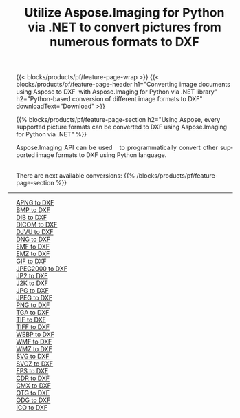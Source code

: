 ﻿---
title: Utilize Aspose.Imaging for Python via .NET to convert pictures from numerous formats to DXF 
weight: 3920
url: /python-net/conversion/to/dxf 
lang: en
langdirlevel: 2
locales: zh-hans,ja,it,ru,de,es,fr,nl,id,lt,pl,pt,vi,tr,ko,zh-hant,ar,hi,th,sv,cs,uk,he
description: You can use Aspose.Imaging for Python via .NET library to convert from a variety of formats to DXF
---

{{< blocks/products/pf/feature-page-wrap >}}
{{< blocks/products/pf/feature-page-header h1="Converting image documents using Aspose to DXF  with Aspose.Imaging for Python via .NET library" h2="Python-based conversion of different image formats to DXF" downloadText="Download" >}}


{{% blocks/products/pf/feature-page-section  h2="Using Aspose, every supported picture formats can be converted to DXF using Aspose.Imaging for Python via .NET" %}}
<p align=justify>Aspose.Imaging API can be used   to programmatically convert other supported image formats to DXF using Python language.</p>
<br/>
There are next available conversions:
{{% /blocks/products/pf/feature-page-section %}}
<div class="container-fluid productfamilypage bg-gray">
    <div class="convertypes bg-gray agp-content section">
        <div class="container">
		<hr style="margin-left:-20px;"/>
		<div class="row other-converters">
		    <div class='col-md-2 other-converter remove-lp remove-rp'><a href="/imaging/python-net/conversion/apng-to-dxf" >APNG to DXF</a></div>
<div class='col-md-2 other-converter remove-lp remove-rp'><a href="/imaging/python-net/conversion/bmp-to-dxf" >BMP to DXF</a></div>
<div class='col-md-2 other-converter remove-lp remove-rp'><a href="/imaging/python-net/conversion/dib-to-dxf" >DIB to DXF</a></div>
<div class='col-md-2 other-converter remove-lp remove-rp'><a href="/imaging/python-net/conversion/dicom-to-dxf" >DICOM to DXF</a></div>
<div class='col-md-2 other-converter remove-lp remove-rp'><a href="/imaging/python-net/conversion/djvu-to-dxf" >DJVU to DXF</a></div>
<div class='col-md-2 other-converter remove-lp remove-rp'><a href="/imaging/python-net/conversion/dng-to-dxf" >DNG to DXF</a></div>
<div class='col-md-2 other-converter remove-lp remove-rp'><a href="/imaging/python-net/conversion/emf-to-dxf" >EMF to DXF</a></div>
<div class='col-md-2 other-converter remove-lp remove-rp'><a href="/imaging/python-net/conversion/emz-to-dxf" >EMZ to DXF</a></div>
<div class='col-md-2 other-converter remove-lp remove-rp'><a href="/imaging/python-net/conversion/gif-to-dxf" >GIF to DXF</a></div>
<div class='col-md-2 other-converter remove-lp remove-rp'><a href="/imaging/python-net/conversion/jpeg2000-to-dxf" >JPEG2000 to DXF</a></div>
<div class='col-md-2 other-converter remove-lp remove-rp'><a href="/imaging/python-net/conversion/jp2-to-dxf" >JP2 to DXF</a></div>
<div class='col-md-2 other-converter remove-lp remove-rp'><a href="/imaging/python-net/conversion/j2k-to-dxf" >J2K to DXF</a></div>
<div class='col-md-2 other-converter remove-lp remove-rp'><a href="/imaging/python-net/conversion/jpg-to-dxf" >JPG to DXF</a></div>
<div class='col-md-2 other-converter remove-lp remove-rp'><a href="/imaging/python-net/conversion/jpeg-to-dxf" >JPEG to DXF</a></div>
<div class='col-md-2 other-converter remove-lp remove-rp'><a href="/imaging/python-net/conversion/png-to-dxf" >PNG to DXF</a></div>
<div class='col-md-2 other-converter remove-lp remove-rp'><a href="/imaging/python-net/conversion/tga-to-dxf" >TGA to DXF</a></div>
<div class='col-md-2 other-converter remove-lp remove-rp'><a href="/imaging/python-net/conversion/tif-to-dxf" >TIF to DXF</a></div>
<div class='col-md-2 other-converter remove-lp remove-rp'><a href="/imaging/python-net/conversion/tiff-to-dxf" >TIFF to DXF</a></div>
<div class='col-md-2 other-converter remove-lp remove-rp'><a href="/imaging/python-net/conversion/webp-to-dxf" >WEBP to DXF</a></div>
<div class='col-md-2 other-converter remove-lp remove-rp'><a href="/imaging/python-net/conversion/wmf-to-dxf" >WMF to DXF</a></div>
<div class='col-md-2 other-converter remove-lp remove-rp'><a href="/imaging/python-net/conversion/wmz-to-dxf" >WMZ to DXF</a></div>
<div class='col-md-2 other-converter remove-lp remove-rp'><a href="/imaging/python-net/conversion/svg-to-dxf" >SVG to DXF</a></div>
<div class='col-md-2 other-converter remove-lp remove-rp'><a href="/imaging/python-net/conversion/svgz-to-dxf" >SVGZ to DXF</a></div>
<div class='col-md-2 other-converter remove-lp remove-rp'><a href="/imaging/python-net/conversion/eps-to-dxf" >EPS to DXF</a></div>
<div class='col-md-2 other-converter remove-lp remove-rp'><a href="/imaging/python-net/conversion/cdr-to-dxf" >CDR to DXF</a></div>
<div class='col-md-2 other-converter remove-lp remove-rp'><a href="/imaging/python-net/conversion/cmx-to-dxf" >CMX to DXF</a></div>
<div class='col-md-2 other-converter remove-lp remove-rp'><a href="/imaging/python-net/conversion/otg-to-dxf" >OTG to DXF</a></div>
<div class='col-md-2 other-converter remove-lp remove-rp'><a href="/imaging/python-net/conversion/odg-to-dxf" >ODG to DXF</a></div>
<div class='col-md-2 other-converter remove-lp remove-rp'><a href="/imaging/python-net/conversion/ico-to-dxf" >ICO to DXF</a></div>
                </div>
        </div>
    </div>
</div>
<br/>

